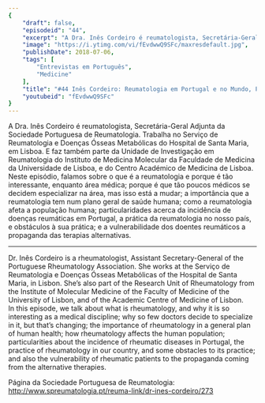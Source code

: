 ```yaml
---
{
	"draft": false,
	"episodeid": "44",
	"excerpt": "A Dra. Inês Cordeiro é reumatologista, Secretária-Geral Adjunta da Sociedade Portuguesa de Reumatologia. Trabalha no Serviço de Reumatologia e Doenças Ósseas Metabólicas do Hospital de Santa Maria, em Lisboa. E faz também parte da Unidade de Investigação em Reumatologia do Instituto de Medicina Molecular da Faculdade de Medicina da Universidade de Lisboa, e do Centro Académico de Medicina de Lisboa.  ",
	"image": "https://i.ytimg.com/vi/fEvdwwQ9SFc/maxresdefault.jpg",
	"publishDate": 2018-07-06,
	"tags": [
		"Entrevistas em Português",
		"Medicine"
	],
	"title": "#44 Inês Cordeiro: Reumatologia em Portugal e no Mundo, Presente e Futuro",
	"youtubeid": "fEvdwwQ9SFc"
}
---
```

A Dra. Inês Cordeiro é reumatologista, Secretária-Geral Adjunta da Sociedade Portuguesa de Reumatologia. Trabalha no Serviço de Reumatologia e Doenças Ósseas Metabólicas do Hospital de Santa Maria, em Lisboa. E faz também parte da Unidade de Investigação em Reumatologia do Instituto de Medicina Molecular da Faculdade de Medicina da Universidade de Lisboa, e do Centro Académico de Medicina de Lisboa.  
Neste episódio, falamos sobre o que é a reumatologia e porque é tão interessante, enquanto área médica; porque é que tão poucos médicos se decidem especializar na área, mas isso está a mudar; a importância que a reumatologia tem num plano geral de saúde humana; como a reumatologia afeta a população humana; particularidades acerca da incidência de doenças reumáticas em Portugal, a prática da reumatologia no nosso país, e obstáculos à sua prática; e a vulnerabilidade dos doentes reumáticos a propaganda das terapias alternativas.

---

Dr. Inês Cordeiro is a rheumatologist, Assistant Secretary-General of the Portuguese Rheumatology Association. She works at the Serviço de Reumatologia e Doenças Ósseas Metabólicas of the Hospital de Santa Maria, in Lisbon. She’s also part of the Research Unit of Rheumatology from the Institute of Molecular Medicine of the Faculty of Medicine of the University of Lisbon, and of the Academic Centre of Medicine of Lisbon.  
In this episode, we talk about what is rheumatology, and why it is so interesting as a medical discipline; why so few doctors decide to specialize in it, but that’s changing; the importance of rheumatology in a general plan of human health; how rheumatology affects the human population; particularities about the incidence of rheumatic diseases in Portugal, the practice of rheumatology in our country, and some obstacles to its practice; and also the vulnerability of rheumatic patients to the propaganda coming from the alternative therapies.

Página da Sociedade Portuguesa de Reumatologia: http://www.spreumatologia.pt/reuma-link/dr-ines-cordeiro/273

